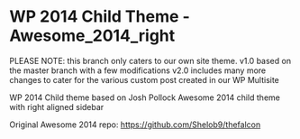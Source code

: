 WP 2014 Child Theme - Awesome_2014_right
========================================

PLEASE NOTE: this branch only caters to our own site theme.
v1.0 based on the master branch with a few modifications
v2.0 includes many more changes to cater for the various custom post created in our WP Multisite

WP 2014 Child theme based on Josh Pollock Awesome 2014 child theme with right aligned sidebar

Original Awesome 2014 repo: https://github.com/Shelob9/thefalcon

